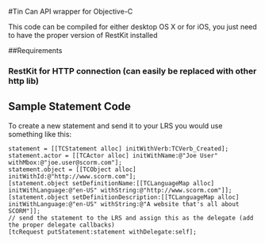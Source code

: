 #Tin Can API wrapper for Objective-C

This code can be compiled for either desktop OS X or for iOS, you just need to have the proper version of RestKit installed

##Requirements
### RestKit for HTTP connection (can easily be replaced with other http lib)

## Sample Statement Code

To create a new statement and send it to your LRS you would use something like this:

	statement = [[TCStatement alloc] initWithVerb:TCVerb_Created];
    statement.actor = [[TCActor alloc] initWithName:@"Joe User" withMbox:@"joe.user@scorm.com"];
    statement.object = [[TCObject alloc] initWithId:@"http://www.scorm.com"];
    [statement.object setDefinitionName:[[TCLanguageMap alloc] initWithLanguage:@"en-US" withString:@"http://www.scorm.com"]];
    [statement.object setDefinitionDescription:[[TCLanguageMap alloc] initWithLanguage:@"en-US" withString:@"A website that's all about SCORM"]];
	// send the statement to the LRS and assign this as the delegate (add the proper delegate callbacks)
	[tcRequest putStatement:statement withDelegate:self];

